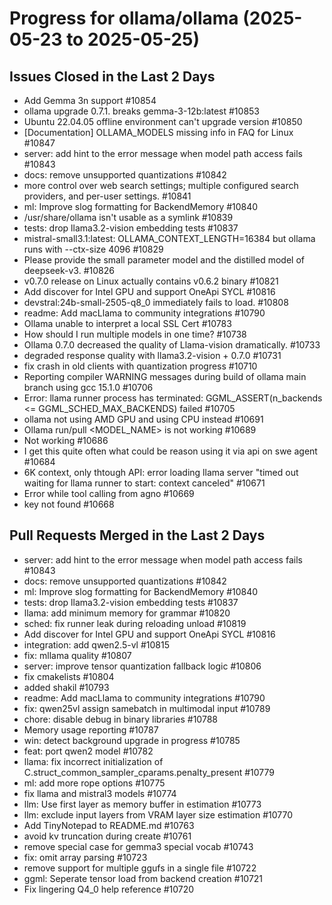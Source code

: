 # Progress for ollama/ollama (2025-05-23 to 2025-05-25)


## Issues Closed in the Last 2 Days
- Add Gemma 3n support #10854
- ollama upgrade 0.7.1. breaks gemma-3-12b:latest #10853
- Ubuntu 22.04.05 offline environment can't upgrade version #10850
- [Documentation] OLLAMA_MODELS missing info in FAQ for Linux #10847
- server: add hint to the error message when model path access fails #10843
- docs: remove unsupported quantizations #10842
- more control over web search settings; multiple configured search providers, and per-user settings. #10841
- ml: Improve slog formatting for BackendMemory #10840
- /usr/share/ollama isn't usable as a symlink #10839
- tests: drop llama3.2-vision embedding tests #10837
- mistral-small3.1:latest: OLLAMA_CONTEXT_LENGTH=16384 but ollama runs with --ctx-size 4096 #10829
- Please provide the small parameter model and the distilled model of deepseek-v3. #10826
- v0.7.0 release on Linux actually contains v0.6.2 binary #10821
- Add discover for Intel GPU  and support OneApi SYCL #10816
- devstral:24b-small-2505-q8_0 immediately fails to load. #10808
- readme: Add macLlama to community integrations #10790
- Ollama unable to interpret a local SSL Cert #10783
- How should I run multiple models in one time? #10738
- Ollama 0.7.0 decreased the quality of Llama-vision dramatically. #10733
- degraded response quality with llama3.2-vision + 0.7.0 #10731
- fix crash in old clients with quantization progress #10710
- Reporting compiler WARNING messages during build of ollama main branch using gcc 15.1.0 #10706
- Error: llama runner process has terminated: GGML_ASSERT(n_backends <= GGML_SCHED_MAX_BACKENDS) failed #10705
- ollama not using AMD GPU and using CPU instead #10691
- Ollama run/pull <MODEL_NAME> is not working #10689
- Not working #10686
- I get this quite often what could be reason using it via api on swe agent #10684
- 6K context, only thtough API: error loading llama server "timed out waiting for llama runner to start: context canceled" #10671
- Error while tool calling from agno #10669
- key not found #10668

## Pull Requests Merged in the Last 2 Days
- server: add hint to the error message when model path access fails #10843
- docs: remove unsupported quantizations #10842
- ml: Improve slog formatting for BackendMemory #10840
- tests: drop llama3.2-vision embedding tests #10837
- llama: add minimum memory for grammar #10820
- sched: fix runner leak during reloading unload #10819
- Add discover for Intel GPU  and support OneApi SYCL #10816
- integration: add qwen2.5-vl #10815
- fix: mllama quality #10807
- server: improve tensor quantization fallback logic #10806
- fix cmakelists #10804
- added shakil #10793
- readme: Add macLlama to community integrations #10790
- fix: qwen25vl assign samebatch in multimodal input #10789
- chore: disable debug in binary libraries #10788
- Memory usage reporting #10787
- win: detect background upgrade in progress #10785
- feat: port qwen2 model #10782
- llama: fix incorrect initialization of C.struct_common_sampler_cparams.penalty_present #10779
- ml: add more rope options #10775
- fix llama and mistral3 models #10774
- llm: Use first layer as memory buffer in estimation #10773
- llm: exclude input layers from VRAM layer size estimation #10770
- Add TinyNotepad to README.md #10763
- avoid kv truncation during create #10761
- remove special case for gemma3 special vocab #10743
- fix: omit array parsing #10723
- remove support for multiple ggufs in a single file #10722
- ggml: Seperate tensor load from backend creation #10721
- Fix lingering Q4_0 help reference #10720
